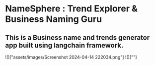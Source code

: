 # NameSphere : Trend Explorer & Business Naming Guru
## This is a Business name and trends generator app built using langchain framework. 
!()["assets/images/Screenshot 2024-04-14 222034.png"]
!()[""]
